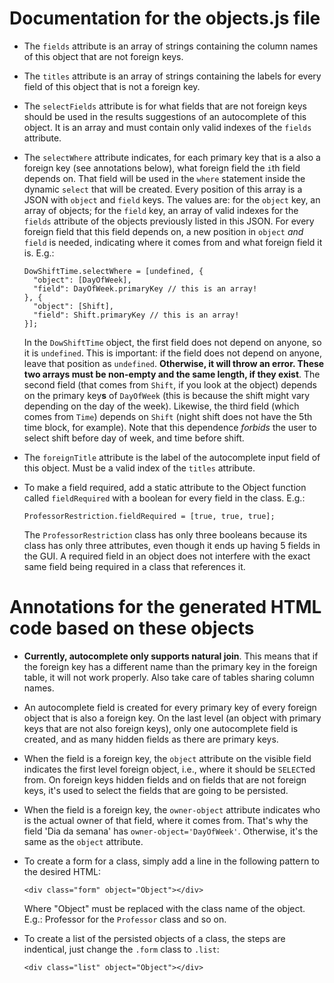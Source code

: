 # Documentation for the objects.js file

- The `fields` attribute is an array of strings containing the column names of this object that are not foreign keys.

- The `titles` attribute is an array of strings containing the labels for every field of this object that is not a foreign key.

- The `selectFields` attribute is for what fields that are not foreign keys should be used in the results suggestions of an autocomplete of this object. It is an array and must contain only valid indexes of the `fields` attribute.

- The `selectWhere` attribute indicates, for each primary key that is a also a foreign key (see annotations below), what foreign field the `i`th field depends on. That field will be used in the `where` statement inside the dynamic `select` that will be created.
  Every position of this array is a JSON with `object` and `field` keys. The values are: for the `object` key, an array of objects; for the `field` key, an array of valid indexes for the `fields` attribute of the objects previously listed in this JSON. For every foreign field that this field depends on, a new position in `object` *and* `field` is needed, indicating where it comes from and what foreign field it is. E.g.:

  ```
  DowShiftTime.selectWhere = [undefined, {
    "object": [DayOfWeek],
    "field": DayOfWeek.primaryKey // this is an array!
  }, {
    "object": [Shift],
    "field": Shift.primaryKey // this is an array!
  }];
  ```

  In the `DowShiftTime` object, the first field does not depend on anyone, so it is `undefined`. This is important: if the field does not depend on anyone, leave that position as `undefined`. **Otherwise, it will throw an error. These two arrays must be non-empty and the same length, if they exist**. The second field (that comes from `Shift`, if you look at the object) depends on the primary key**s** of `DayOfWeek` (this is because the shift might vary depending on the day of the week). Likewise, the third field (which comes from `Time`) depends on `Shift` (night shift does not have the 5th time block, for example). Note that this dependence *forbids* the user to select shift before day of week, and time before shift.

- The `foreignTitle` attribute is the label of the autocomplete input field of this object. Must be a valid index of the `titles` attribute.

- To make a field required, add a static attribute to the Object function called `fieldRequired` with a boolean for every field in the class. E.g.:
  ```
  ProfessorRestriction.fieldRequired = [true, true, true];
  ```
  The `ProfessorRestriction` class has only three booleans because its class has only three attributes, even though it ends up having 5 fields in the GUI. A required field in an object does not interfere with the exact same field being required in a class that references it.

# Annotations for the generated HTML code based on these objects

- **Currently, autocomplete only supports natural join**. This means that if the foreign key has a different name than the primary key in the foreign table, it will not work properly. Also take care of tables sharing column names.
- An autocomplete field is created for every primary key of every foreign object that is also a foreign key. On the last level (an object with primary keys that are not also foreign keys), only one autocomplete field is created, and as many hidden fields as there are primary keys.
- When the field is a foreign key, the `object` attribute on the visible field indicates the first level foreign object, i.e., where it should be `SELECT`ed from. On foreign keys hidden fields and on fields that are not foreign keys, it's used to select the fields that are going to be persisted.
- When the field is a foreign key, the `owner-object` attribute indicates who is the actual owner of that field, where it comes from. That's why the field 'Dia da semana' has `owner-object='DayOfWeek'`. Otherwise, it's the same as the `object` attribute.
- To create a form for a class, simply add a line in the following pattern to the desired HTML:

  ```
  <div class="form" object="Object"></div>
  ```

  Where "Object" must be replaced with the class name of the object. E.g.: Professor for the `Professor` class and so on.
- To create a list of the persisted objects of a class, the steps are indentical, just change the `.form` class to `.list`:

  ```
  <div class="list" object="Object"></div>
  ```
